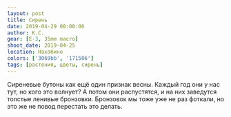 ```yaml
---
layout: post
title: Сирень
date: 2019-04-29 00:00:00
author: К.С.
gear: [E-3, 35mm macro]
shoot_date: 2019-04-25
location: Нахабино
colors: ['3069bb', '171506']
tags: [растения, цветы, сирень]
---
```

Сиреневые бутоны как ещё один признак весны. Каждый год они у нас тут, но кого это волнует? А потом они распустятся, и на них заведутся толстые ленивые бронзовки. Бронзовок мы тоже уже не раз фоткали, но это же не повод перестать это делать.
